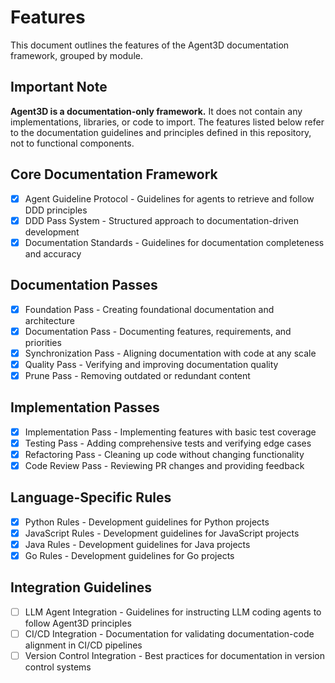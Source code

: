 # Features

This document outlines the features of the Agent3D documentation framework, grouped by module.

## Important Note

**Agent3D is a documentation-only framework.** It does not contain any implementations, libraries, or code to import. The features listed below refer to the documentation guidelines and principles defined in this repository, not to functional components.

## Core Documentation Framework

- [x] Agent Guideline Protocol - Guidelines for agents to retrieve and follow DDD principles
- [x] DDD Pass System - Structured approach to documentation-driven development
- [x] Documentation Standards - Guidelines for documentation completeness and accuracy

## Documentation Passes

- [x] Foundation Pass - Creating foundational documentation and architecture
- [x] Documentation Pass - Documenting features, requirements, and priorities
- [x] Synchronization Pass - Aligning documentation with code at any scale
- [x] Quality Pass - Verifying and improving documentation quality
- [x] Prune Pass - Removing outdated or redundant content

## Implementation Passes

- [x] Implementation Pass - Implementing features with basic test coverage
- [x] Testing Pass - Adding comprehensive tests and verifying edge cases
- [x] Refactoring Pass - Cleaning up code without changing functionality
- [x] Code Review Pass - Reviewing PR changes and providing feedback

## Language-Specific Rules

- [x] Python Rules - Development guidelines for Python projects
- [x] JavaScript Rules - Development guidelines for JavaScript projects
- [x] Java Rules - Development guidelines for Java projects
- [x] Go Rules - Development guidelines for Go projects

## Integration Guidelines

- [ ] LLM Agent Integration - Guidelines for instructing LLM coding agents to follow Agent3D principles
- [ ] CI/CD Integration - Documentation for validating documentation-code alignment in CI/CD pipelines
- [ ] Version Control Integration - Best practices for documentation in version control systems

